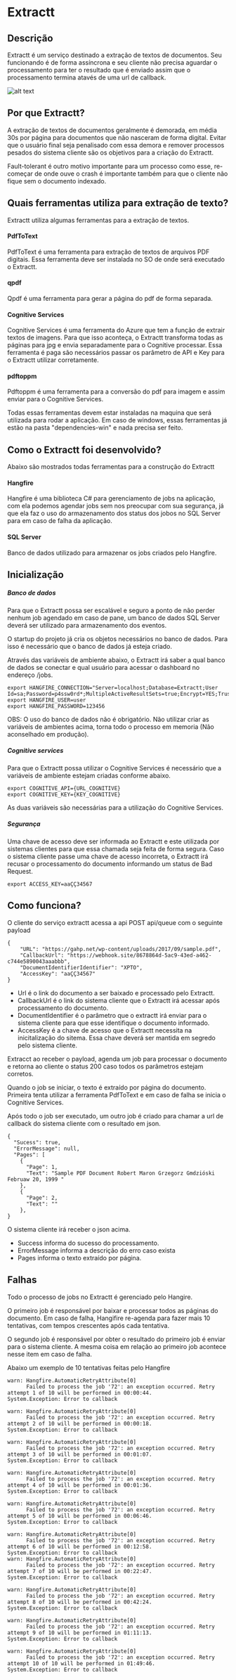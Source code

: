 # Extractt

## Descrição
Extractt é um serviço destinado a extração de textos de documentos. Seu funcionando é de forma assíncrona e seu cliente não precisa aguardar o processamento para ter o resultado que é enviado assim que o processamento termina atavés de uma url de callback.

![alt text](https://docs.google.com/drawings/d/1l3V-FsRcqH5Ky62L5vO2bxG-JYnnvvy6TTYfCe6rThg/edit?usp=sharing)

## Por que Extractt?
A extração de textos de documentos geralmente é demorada, em média 30s por página para documentos que não nasceram de forma digital. Evitar que o usuário final seja penalisado com essa demora e remover processos pesados do sistema cliente são os objetivos para a criação do Extractt.

Fault-tolerant é outro motivo importante para um processo como esse, re-começar de onde ouve o crash é importante também para que o cliente não fique sem o documento indexado.

## Quais ferramentas utiliza para extração de texto?
Extractt utiliza algumas ferramentas para a extração de textos. 

#### PdfToText
PdfToText é uma ferramenta para extração de textos de arquivos PDF digitais. Essa ferramenta deve ser instalada no SO de onde será executado o Extractt.

#### qpdf
Qpdf é uma ferramenta para gerar a página do pdf de forma separada.

#### Cognitive Services
Cognitive Services é uma ferramenta do Azure que tem a função de extrair textos de imagens. Para que isso aconteça, o Extractt transforma todas as páginas para jpg e envia separadamente para o Cognitive processar. Essa ferramenta é paga são necessários passar os parâmetro de API e Key para o Extractt utilizar corretamente.

#### pdftoppm
Pdftoppm é uma ferramenta para a conversão do pdf para imagem e assim enviar para o Cognitive Services.

Todas essas ferramentas devem estar instaladas na maquina que será utilizada para rodar a aplicação. Em caso de windows, essas ferramentas já estão na pasta "dependencies-win" e nada precisa ser feito.


## Como o Extractt foi desenvolvido?

Abaixo são mostrados todas ferramentas para a construção do Extractt

#### Hangfire
Hangfire é uma biblioteca C# para gerenciamento de jobs na aplicação, com ela podemos agendar jobs sem nos preocupar com sua segurança, já que ela faz o uso do armazenamento dos status dos jobos no SQL Server para em caso de falha da aplicação.

#### SQL Server
Banco de dados utilizado para armazenar os jobs criados pelo Hangfire.

## Inicialização
##### Banco de dados
Para que o Extractt possa ser escalável e seguro a ponto de não perder nenhum job agendado em caso de pane, um banco de dados SQL Server deverá ser utilizado para armazenamento dos eventos. 

O startup do projeto já cria os objetos necessários no banco de dados. Para isso é necessário que o banco de dados já esteja criado. 

Através das variáveis de ambiente abaixo, o Extractt irá saber a qual banco de dados se conectar e qual usuário para acessar o dashboard no endereço /jobs.
```
export HANGFIRE_CONNECTION="Server=localhost;Database=Extractt;User Id=sa;Password=p4ssw0rd*;MultipleActiveResultSets=true;Encrypt=YES;TrustServerCertificate=YES"
export HANGFIRE_USER=user
export HANGFIRE_PASSWORD=123456
```

OBS: O uso do banco de dados não é obrigatório. Não utilizar criar as variáveis de ambientes acima, torna todo o processo em memoria (Não aconselhado em produção).

##### Cognitive services
Para que o Extractt possa utilizar o Cognitive Services é necessário que a variáveis de ambiente estejam criadas conforme abaixo.
```
export COGNITIVE_API={URL_COGNITIVE}
export COGNITIVE_KEY={KEY_COGNITIVE}
```

As duas variáveis são necessárias para a utilização do Cognitive Services.

##### Segurança
Uma chave de acesso deve ser informada ao Extractt e este utilizada por sistemas clientes para que essa chamada seja feita de forma segura. Caso o sistema cliente passe uma chave de acesso incorreta, o Extractt irá recusar o processamento do documento informando um status de Bad Request.
```
export ACCESS_KEY=aaÇÇ34567
```

## Como funciona?
O cliente do serviço extractt acessa a api POST api/queue com o seguinte payload
```
{
	"URL": "https://gahp.net/wp-content/uploads/2017/09/sample.pdf",
	"CallbackUrl": "https://webhook.site/8678864d-5ac9-43ed-a462-c744e5890043aaabbb",
	"DocumentIdentifierIdentifier": "XPTO",
	"AccessKey": "aaÇÇ34567"
}	
```
- Url é o link do documento a ser baixado e processado pelo Extractt.
- CallbackUrl é o link do sistema cliente que o Extractt irá acessar após processamento do documento.
- DocumentIdentifier é o parâmetro que o extractt irá enviar para o sistema cliente para que esse identifique o documento informado.
- AccessKey é a chave de acesso que o Extractt necessita na inicitalização do sitema. Essa chave deverá ser mantida em segredo pelo sistema cliente.

Extracct ao receber o payload, agenda um job para processar o documento e retorna ao cliente o status 200 caso todos os parâmetros estejam corretos. 

Quando o job se iniciar, o texto é extraído por página do documento. Primeira tenta utilizar a ferramenta PdfToText e em caso de falha se inicia o Cognitive Services.

Após todo o job ser executado, um outro job é criado para chamar a url de callback do sistema cliente com o resultado em json.
```
{
  "Sucess": true,
  "ErrorMessage": null,
  "Pages": [
    {
      "Page": 1,
      "Text": "Sample PDF Document Robert Maron Grzegorz Gmdzióski Februaw 20, 1999 "
    },
    {
      "Page": 2,
      "Text": ""
    },
}
```
O sistema cliente irá receber o json acima.
- Success informa do sucesso do processamento.
- ErrorMessage informa a descrição do erro caso exista
- Pages informa o texto extraído por página.

## Falhas
Todo o processo de jobs no Extractt é gerenciado pelo Hangire.

O primeiro job é responsável por baixar e processar todos as páginas do documento. Em caso de falha, Hangifire re-agenda para fazer mais 10 tentativas, com tempos crescentes após cada tentativa.

O segundo job é responsável por obter o resultado do primeiro job é enviar para o sistema cliente. A mesma coisa em relação ao primeiro job acontece nesse item em caso de falha.

Abaixo um exemplo de 10 tentativas feitas pelo Hangfire

```
warn: Hangfire.AutomaticRetryAttribute[0]
      Failed to process the job '72': an exception occurred. Retry attempt 1 of 10 will be performed in 00:00:44.
System.Exception: Error to callback
  
warn: Hangfire.AutomaticRetryAttribute[0]
      Failed to process the job '72': an exception occurred. Retry attempt 2 of 10 will be performed in 00:00:18.
System.Exception: Error to callback
   
warn: Hangfire.AutomaticRetryAttribute[0]
      Failed to process the job '72': an exception occurred. Retry attempt 3 of 10 will be performed in 00:01:07.
System.Exception: Error to callback
   
warn: Hangfire.AutomaticRetryAttribute[0]
      Failed to process the job '72': an exception occurred. Retry attempt 4 of 10 will be performed in 00:01:36.
System.Exception: Error to callback
   
warn: Hangfire.AutomaticRetryAttribute[0]
      Failed to process the job '72': an exception occurred. Retry attempt 5 of 10 will be performed in 00:06:46.
System.Exception: Error to callback
   
warn: Hangfire.AutomaticRetryAttribute[0]
      Failed to process the job '72': an exception occurred. Retry attempt 6 of 10 will be performed in 00:12:58.
System.Exception: Error to callback
warn: Hangfire.AutomaticRetryAttribute[0]
      Failed to process the job '72': an exception occurred. Retry attempt 7 of 10 will be performed in 00:22:47.
System.Exception: Error to callback
   
warn: Hangfire.AutomaticRetryAttribute[0]
      Failed to process the job '72': an exception occurred. Retry attempt 8 of 10 will be performed in 00:42:24.
System.Exception: Error to callback
  
warn: Hangfire.AutomaticRetryAttribute[0]
      Failed to process the job '72': an exception occurred. Retry attempt 9 of 10 will be performed in 01:11:13.
System.Exception: Error to callback
   
warn: Hangfire.AutomaticRetryAttribute[0]
      Failed to process the job '72': an exception occurred. Retry attempt 10 of 10 will be performed in 01:49:46.
System.Exception: Error to callback
   
```
